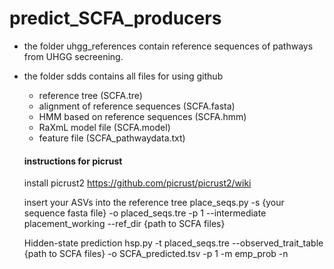 # predict_SCFA_producers

* the folder uhgg_references contain reference sequences of pathways from UHGG secreening.

* the folder sdds contains all files for using github
  * reference tree (SCFA.tre)
  * alignment of reference sequences (SCFA.fasta)
  * HMM based on reference sequences (SCFA.hmm)
  * RaXmL model file (SCFA.model)
  * feature file (SCFA_pathwaydata.txt)

  #### instructions for picrust

  install picrust2
  https://github.com/picrust/picrust2/wiki

  insert your ASVs into the reference tree
  place_seqs.py -s {your sequence fasta file}  -o placed_seqs.tre -p 1 --intermediate placement_working --ref_dir {path to SCFA files}

  Hidden-state prediction
  hsp.py -t placed_seqs.tre --observed_trait_table {path to SCFA files} -o SCFA_predicted.tsv -p 1 -m emp_prob -n
